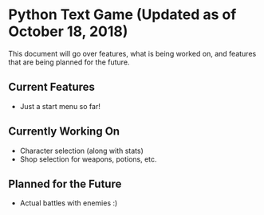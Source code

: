 # Python Text Game (Updated as of October 18, 2018)

This document will go over features, what is being worked on, and features that are being planned for the future.

## Current Features
- Just a start menu so far!

## Currently Working On
- Character selection (along with stats)
- Shop selection for weapons, potions, etc.

## Planned for the Future
- Actual battles with enemies :)